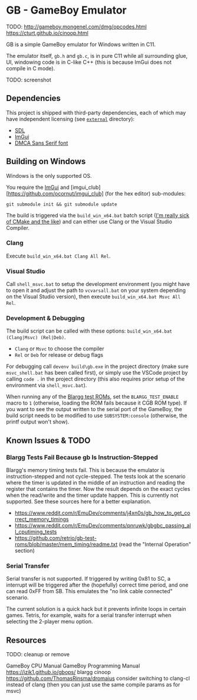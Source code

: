 # GB - GameBoy Emulator

TODO:
http://gameboy.mongenel.com/dmg/opcodes.html
https://cturt.github.io/cinoop.html

GB is a simple GameBoy emulator for Windows written in C11.

The emulator itself, `gb.h` and `gb.c`, is in pure C11 while all surrounding glue, UI, windowing code is in C-like C++ (this is because ImGui does not compile in C mode).

TODO: screenshot

## Dependencies

This project is shipped with third-party dependencies, each of which may have independent licensing (see [`external`](external) directory):

- [SDL](https://libsdl.org/)
- [ImGui](https://github.com/ocornut/imgui)
- [DMCA Sans Serif font](https://typedesign.netlify.app/dmcasansserif.html)

## Building on Windows

Windows is the only supported OS.

You require the [ImGui](https://github.com/ocornut/imgui) and [imgui_club][https://github.com/ocornut/imgui_club] (for the hex editor) sub-modules:

```
git submodule init && git submodule update
```

The build is triggered via the `build_win_x64.bat` batch script ([I'm really sick of CMake and the like](http://www.youtube.com/watch?v=Ee3EtYb8d1o&t=19m45s)) and can either use Clang or the Visual Studio Compiler.

### Clang

Execute `build_win_x64.bat Clang All Rel`.

### Visual Studio

Call `shell_msvc.bat` to setup the development environment (you might have to open it and adjust the path to `vcvarsall.bat` on your system depending on the Visual Studio version), then execute `build_win_x64.bat Msvc All Rel`.

### Development & Debugging

The build script can be called with these options: `build_win_x64.bat (Clang|Msvc) (Rel|Deb)`.

- `Clang` or `Msvc` to choose the compiler
- `Rel` or `Deb` for release or debug flags

For debugging call `devenv build\gb.exe` in the project directory (make sure `msvc_shell.bat` has been called first), or simply use the VSCode project by calling `code .` in the project directory (this also requires prior setup of the environment via `shell_msvc.bat`).

When running any of the [Blargg test ROMs](https://github.com/retrio/gb-test-roms/tree/master), set the `BLARGG_TEST_ENABLE` macro to `1` (otherwise, loading the ROM fails because it CGB ROM type).
If you want to see the output written to the serial port of the GameBoy, the build script needs to be modified to use `SUBSYSTEM:console` (otherwise, the printf output won't show).

## Known Issues & TODO

### Blargg Tests Fail Because gb Is Instruction-Stepped

Blargg's memory timing tests fail. This is because the emulator is instruction-stepped and not cycle-stepped. The tests look at the scenario where the timer is updated in the middle of an instruction and reading the register that contains the timer. Now the result depends on the exact cycles when the read/write and the timer update happen. This is currently not supported. See these sources here for a better explanation.

- https://www.reddit.com/r/EmuDev/comments/j4xn0s/gb_how_to_get_correct_memory_timings
- https://www.reddit.com/r/EmuDev/comments/pnruwk/gbgbc_passing_all_cputiming_tests
- https://github.com/retrio/gb-test-roms/blob/master/mem_timing/readme.txt (read the "Internal Operation" section)

### Serial Transfer

Serial transfer is not supported.
If triggered by writing 0x81 to SC, a interrupt will be triggered after the (hopefully) correct time period, and one can read 0xFF from SB.
This emulates the "no link cable connected" scenario.

The current solution is a quick hack but it prevents infinite loops in certain games.
Tetris, for example, waits for a serial transfer interrupt when selecting the 2-player  menu option.

## Resources

TODO: cleanup or remove

GameBoy CPU Manual
GameBoy Programming Manual
https://izik1.github.io/gbops/
blargg
cinoop
https://github.com/ThomasRinsma/dromaius
consider switching to clang-cl instead of clang (then you can just use the same compile params as for msvc)
